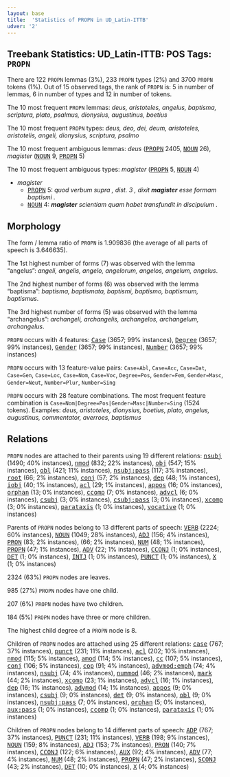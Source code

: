 ```yaml
---
layout: base
title:  'Statistics of PROPN in UD_Latin-ITTB'
udver: '2'
---
```


## Treebank Statistics: UD_Latin-ITTB: POS Tags: `PROPN`

There are 122 `PROPN` lemmas (3%), 233 `PROPN` types (2%) and 3700 `PROPN` tokens (1%).
Out of 15 observed tags, the rank of `PROPN` is: 5 in number of lemmas, 6 in number of types and 12 in number of tokens.

The 10 most frequent `PROPN` lemmas: <em>deus, aristoteles, angelus, baptisma, scriptura, plato, psalmus, dionysius, augustinus, boetius</em>

The 10 most frequent `PROPN` types:  <em>deus, deo, dei, deum, aristoteles, aristotelis, angeli, dionysius, scriptura, psalmo</em>

The 10 most frequent ambiguous lemmas: <em>deus</em> (<tt><a href="la_ittb-pos-PROPN.html">PROPN</a></tt> 2405, <tt><a href="la_ittb-pos-NOUN.html">NOUN</a></tt> 26), <em>magister</em> (<tt><a href="la_ittb-pos-NOUN.html">NOUN</a></tt> 9, <tt><a href="la_ittb-pos-PROPN.html">PROPN</a></tt> 5)

The 10 most frequent ambiguous types:  <em>magister</em> (<tt><a href="la_ittb-pos-PROPN.html">PROPN</a></tt> 5, <tt><a href="la_ittb-pos-NOUN.html">NOUN</a></tt> 4)


* <em>magister</em>
  * <tt><a href="la_ittb-pos-PROPN.html">PROPN</a></tt> 5: <em>quod verbum supra , dist. 3 , dixit <b>magister</b> esse formam baptismi .</em>
  * <tt><a href="la_ittb-pos-NOUN.html">NOUN</a></tt> 4: <em><b>magister</b> scientiam quam habet transfundit in discipulum .</em>

## Morphology

The form / lemma ratio of `PROPN` is 1.909836 (the average of all parts of speech is 3.646635).

The 1st highest number of forms (7) was observed with the lemma “angelus”: <em>angeli, angelis, angelo, angelorum, angelos, angelum, angelus</em>.

The 2nd highest number of forms (6) was observed with the lemma “baptisma”: <em>baptisma, baptismata, baptismi, baptismo, baptismum, baptismus</em>.

The 3rd highest number of forms (5) was observed with the lemma “archangelus”: <em>archangeli, archangelis, archangelos, archangelum, archangelus</em>.

`PROPN` occurs with 4 features: <tt><a href="la_ittb-feat-Case.html">Case</a></tt> (3657; 99% instances), <tt><a href="la_ittb-feat-Degree.html">Degree</a></tt> (3657; 99% instances), <tt><a href="la_ittb-feat-Gender.html">Gender</a></tt> (3657; 99% instances), <tt><a href="la_ittb-feat-Number.html">Number</a></tt> (3657; 99% instances)

`PROPN` occurs with 13 feature-value pairs: `Case=Abl`, `Case=Acc`, `Case=Dat`, `Case=Gen`, `Case=Loc`, `Case=Nom`, `Case=Voc`, `Degree=Pos`, `Gender=Fem`, `Gender=Masc`, `Gender=Neut`, `Number=Plur`, `Number=Sing`

`PROPN` occurs with 28 feature combinations.
The most frequent feature combination is `Case=Nom|Degree=Pos|Gender=Masc|Number=Sing` (1524 tokens).
Examples: <em>deus, aristoteles, dionysius, boetius, plato, angelus, augustinus, commentator, averroes, baptismus</em>


## Relations

`PROPN` nodes are attached to their parents using 19 different relations: <tt><a href="la_ittb-dep-nsubj.html">nsubj</a></tt> (1490; 40% instances), <tt><a href="la_ittb-dep-nmod.html">nmod</a></tt> (832; 22% instances), <tt><a href="la_ittb-dep-obj.html">obj</a></tt> (547; 15% instances), <tt><a href="la_ittb-dep-obl.html">obl</a></tt> (421; 11% instances), <tt><a href="la_ittb-dep-nsubj-pass.html">nsubj:pass</a></tt> (117; 3% instances), <tt><a href="la_ittb-dep-root.html">root</a></tt> (66; 2% instances), <tt><a href="la_ittb-dep-conj.html">conj</a></tt> (57; 2% instances), <tt><a href="la_ittb-dep-dep.html">dep</a></tt> (48; 1% instances), <tt><a href="la_ittb-dep-iobj.html">iobj</a></tt> (40; 1% instances), <tt><a href="la_ittb-dep-acl.html">acl</a></tt> (29; 1% instances), <tt><a href="la_ittb-dep-appos.html">appos</a></tt> (16; 0% instances), <tt><a href="la_ittb-dep-orphan.html">orphan</a></tt> (13; 0% instances), <tt><a href="la_ittb-dep-ccomp.html">ccomp</a></tt> (7; 0% instances), <tt><a href="la_ittb-dep-advcl.html">advcl</a></tt> (6; 0% instances), <tt><a href="la_ittb-dep-csubj.html">csubj</a></tt> (3; 0% instances), <tt><a href="la_ittb-dep-csubj-pass.html">csubj:pass</a></tt> (3; 0% instances), <tt><a href="la_ittb-dep-xcomp.html">xcomp</a></tt> (3; 0% instances), <tt><a href="la_ittb-dep-parataxis.html">parataxis</a></tt> (1; 0% instances), <tt><a href="la_ittb-dep-vocative.html">vocative</a></tt> (1; 0% instances)

Parents of `PROPN` nodes belong to 13 different parts of speech: <tt><a href="la_ittb-pos-VERB.html">VERB</a></tt> (2224; 60% instances), <tt><a href="la_ittb-pos-NOUN.html">NOUN</a></tt> (1049; 28% instances), <tt><a href="la_ittb-pos-ADJ.html">ADJ</a></tt> (156; 4% instances), <tt><a href="la_ittb-pos-PRON.html">PRON</a></tt> (83; 2% instances),  (66; 2% instances), <tt><a href="la_ittb-pos-NUM.html">NUM</a></tt> (48; 1% instances), <tt><a href="la_ittb-pos-PROPN.html">PROPN</a></tt> (47; 1% instances), <tt><a href="la_ittb-pos-ADV.html">ADV</a></tt> (22; 1% instances), <tt><a href="la_ittb-pos-CCONJ.html">CCONJ</a></tt> (1; 0% instances), <tt><a href="la_ittb-pos-DET.html">DET</a></tt> (1; 0% instances), <tt><a href="la_ittb-pos-INTJ.html">INTJ</a></tt> (1; 0% instances), <tt><a href="la_ittb-pos-PUNCT.html">PUNCT</a></tt> (1; 0% instances), <tt><a href="la_ittb-pos-X.html">X</a></tt> (1; 0% instances)

2324 (63%) `PROPN` nodes are leaves.

985 (27%) `PROPN` nodes have one child.

207 (6%) `PROPN` nodes have two children.

184 (5%) `PROPN` nodes have three or more children.

The highest child degree of a `PROPN` node is 8.

Children of `PROPN` nodes are attached using 25 different relations: <tt><a href="la_ittb-dep-case.html">case</a></tt> (767; 37% instances), <tt><a href="la_ittb-dep-punct.html">punct</a></tt> (231; 11% instances), <tt><a href="la_ittb-dep-acl.html">acl</a></tt> (202; 10% instances), <tt><a href="la_ittb-dep-nmod.html">nmod</a></tt> (115; 5% instances), <tt><a href="la_ittb-dep-amod.html">amod</a></tt> (114; 5% instances), <tt><a href="la_ittb-dep-cc.html">cc</a></tt> (107; 5% instances), <tt><a href="la_ittb-dep-conj.html">conj</a></tt> (106; 5% instances), <tt><a href="la_ittb-dep-cop.html">cop</a></tt> (91; 4% instances), <tt><a href="la_ittb-dep-advmod-emph.html">advmod:emph</a></tt> (74; 4% instances), <tt><a href="la_ittb-dep-nsubj.html">nsubj</a></tt> (74; 4% instances), <tt><a href="la_ittb-dep-nummod.html">nummod</a></tt> (46; 2% instances), <tt><a href="la_ittb-dep-mark.html">mark</a></tt> (44; 2% instances), <tt><a href="la_ittb-dep-xcomp.html">xcomp</a></tt> (23; 1% instances), <tt><a href="la_ittb-dep-advcl.html">advcl</a></tt> (16; 1% instances), <tt><a href="la_ittb-dep-dep.html">dep</a></tt> (16; 1% instances), <tt><a href="la_ittb-dep-advmod.html">advmod</a></tt> (14; 1% instances), <tt><a href="la_ittb-dep-appos.html">appos</a></tt> (9; 0% instances), <tt><a href="la_ittb-dep-csubj.html">csubj</a></tt> (9; 0% instances), <tt><a href="la_ittb-dep-det.html">det</a></tt> (9; 0% instances), <tt><a href="la_ittb-dep-obl.html">obl</a></tt> (9; 0% instances), <tt><a href="la_ittb-dep-nsubj-pass.html">nsubj:pass</a></tt> (7; 0% instances), <tt><a href="la_ittb-dep-orphan.html">orphan</a></tt> (5; 0% instances), <tt><a href="la_ittb-dep-aux-pass.html">aux:pass</a></tt> (1; 0% instances), <tt><a href="la_ittb-dep-ccomp.html">ccomp</a></tt> (1; 0% instances), <tt><a href="la_ittb-dep-parataxis.html">parataxis</a></tt> (1; 0% instances)

Children of `PROPN` nodes belong to 14 different parts of speech: <tt><a href="la_ittb-pos-ADP.html">ADP</a></tt> (767; 37% instances), <tt><a href="la_ittb-pos-PUNCT.html">PUNCT</a></tt> (231; 11% instances), <tt><a href="la_ittb-pos-VERB.html">VERB</a></tt> (198; 9% instances), <tt><a href="la_ittb-pos-NOUN.html">NOUN</a></tt> (159; 8% instances), <tt><a href="la_ittb-pos-ADJ.html">ADJ</a></tt> (153; 7% instances), <tt><a href="la_ittb-pos-PRON.html">PRON</a></tt> (140; 7% instances), <tt><a href="la_ittb-pos-CCONJ.html">CCONJ</a></tt> (122; 6% instances), <tt><a href="la_ittb-pos-AUX.html">AUX</a></tt> (92; 4% instances), <tt><a href="la_ittb-pos-ADV.html">ADV</a></tt> (77; 4% instances), <tt><a href="la_ittb-pos-NUM.html">NUM</a></tt> (48; 2% instances), <tt><a href="la_ittb-pos-PROPN.html">PROPN</a></tt> (47; 2% instances), <tt><a href="la_ittb-pos-SCONJ.html">SCONJ</a></tt> (43; 2% instances), <tt><a href="la_ittb-pos-DET.html">DET</a></tt> (10; 0% instances), <tt><a href="la_ittb-pos-X.html">X</a></tt> (4; 0% instances)

